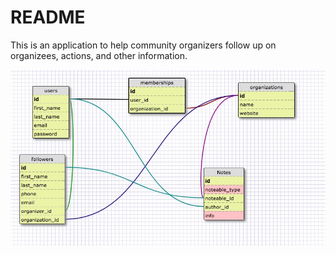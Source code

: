 # README

This is an application to help community organizers follow up on organizees, actions, and other information. 

![schema](follow_up_schema.jpg)


